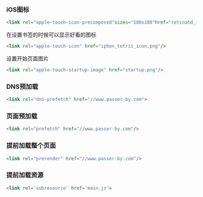 ### iOS图标
```html
<link rel="apple-touch-icon-precomposed"sizes="180x180"href="retinahd_icon.png">
```
在设置书签的时候可以显示好看的图标
```html
<link rel="apple-touch-icon" href="iphon_tetris_icon.png"/>
```
设置开始页面图片
```html
<link rel="apple-touch-startup-image" href="startup.png"/>
```

### DNS预加载
```html
<link rel="dns-prefetch" href="//www.passer-by.com">
```

### 页面预加载
```html
<link rel="prefetch" href="//www.passer-by.com"/>
```

### 提前加载整个页面
```html
<link rel="prerender" href="//www.passer-by.com"/>
```

### 提前加载资源
```html
<link rel='subresource' href='main.js'>
```